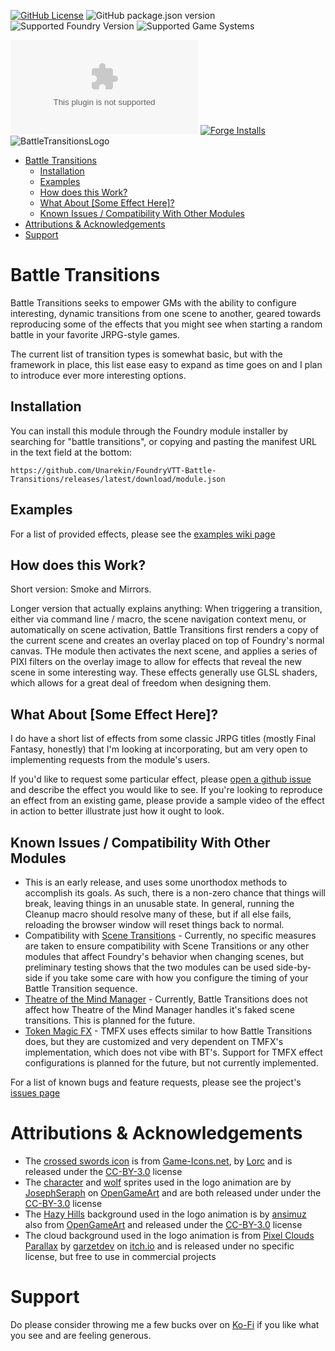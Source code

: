 [![GitHub License](https://img.shields.io/github/license/Unarekin/FoundryVTT-Battle-Transitions)](https://raw.githubusercontent.com/Unarekin/FoundryVTT-Battle-Transitions/refs/heads/master/LICENSE?token=GHSAT0AAAAAACYQQTQK6ODLNX6QMRS6G7GWZY22EZQ)
![GitHub package.json version](https://img.shields.io/github/package-json/v/Unarekin/FoundryVTT-Battle-Transitions)
![Supported Foundry Version](https://img.shields.io/endpoint?url=https%3A%2F%2Ffoundryshields.com%2Fversion%3Fstyle%3Dflat%26url%3Dhttps%3A%2F%2Fraw.githubusercontent.com%2FUnarekin%2FFoundryVTT-Battle-Transitions%2Frefs%2Fheads%2Fmaster%2Fmodule.json)
![Supported Game Systems](https://img.shields.io/endpoint?url=https%3A%2F%2Ffoundryshields.com%2Fsystem%3FnameType%3Dfull%26showVersion%3D1%26style%3Dflat%26url%3Dhttps%3A%2F%2Fraw.githubusercontent.com%2FUnarekin%2FFoundryVTT-Battle-Transitions%2Frefs%2Fheads%2Fmaster%2Fmodule.json)

![GitHub Downloads (specific asset, all releases)](https://img.shields.io/github/downloads/Unarekin/FoundryVTT-Battle-Transitions/latest%2Fmodule.zip)
[![Forge Installs](https://img.shields.io/badge/dynamic/json?label=Forge%20Installs&query=package.installs&suffix=%25&url=https%3A%2F%2Fforge-vtt.com%2Fapi%2Fbazaar%2Fpackage%2Fbattle-transitions)](https://forge-vtt.com/bazaar#package=battle-transitions) 
![BattleTransitionsLogo](https://github.com/user-attachments/assets/089b3b1c-8fed-48ed-b388-0fa743808a7e)

- [Battle Transitions](#battle-transitions)
  - [Installation](#installation)
  - [Examples](#examples)
  - [How does this Work?](#how-does-this-work)
  - [What About \[Some Effect Here\]?](#what-about-some-effect-here)
  - [Known Issues / Compatibility With Other Modules](#known-issues--compatibility-with-other-modules)
- [Attributions \& Acknowledgements](#attributions--acknowledgements)
- [Support](#support)


# Battle Transitions
Battle Transitions seeks to empower GMs with the ability to configure interesting, dynamic transitions from one scene to another, geared towards reproducing some of the effects that you might see when starting a random battle in your favorite JRPG-style games.

The current list of transition types is somewhat basic, but with the framework in place, this list ease easy to expand as time goes on and I plan to introduce ever more interesting options.

## Installation
You can install this module through the Foundry module installer by searching for "battle transitions", or copying and pasting the manifest URL in the text field at the bottom:
```
https://github.com/Unarekin/FoundryVTT-Battle-Transitions/releases/latest/download/module.json
```

## Examples
For a list of provided effects, please see the [examples wiki page](https://github.com/Unarekin/FoundryVTT-Battle-Transitions/wiki/Examples)

## How does this Work?
Short version: Smoke and Mirrors.

Longer version that actually explains anything:  When triggering a transition, either via command line / macro, the scene navigation context menu, or automatically on scene activation, Battle Transitions first renders a copy of the current scene and creates an overlay placed on top of Foundry's normal canvas.  THe module then activates the next scene, and applies a series of PIXI filters on the overlay image to allow for effects that reveal the new scene in some interesting way.  These effects generally use GLSL shaders, which allows for a great deal of freedom when designing them.

## What About [Some Effect Here]?
I do have a short list of effects from some classic JRPG titles (mostly Final Fantasy, honestly) that I'm looking at incorporating, but am very open to implementing requests from the module's users.

If you'd like to request some particular effect, please [open a github issue](https://github.com/Unarekin/FoundryVTT-Battle-Transitions/issues/new) and describe the effect you would like to see.  If you're looking to reproduce an effect from an existing game, please provide a sample video of the effect in action to better illustrate just how it ought to look.

## Known Issues / Compatibility With Other Modules
- This is an early release, and uses some unorthodox methods to accomplish its goals.  As such, there is a non-zero chance that things will break, leaving things in an unusable state.  In general, running the Cleanup macro should resolve many of these, but if all else fails, reloading the browser window will reset things back to normal.
- Compatibility with [Scene Transitions](https://foundryvtt.com/packages/scene-transitions/) - Currently, no specific measures are taken to ensure compatibility with Scene Transitions or any other modules that affect Foundry's behavior when changing scenes, but preliminary testing shows that the two modules can be used side-by-side if you take some care with how you configure the timing of your Battle Transition sequence.
- [Theatre of the Mind Manager](https://foundryvtt.com/packages/totm-manager#:~:text=TotM%20Manager%20is%20designed%20to,between%20images%20on%20a%20tile) - Currently, Battle Transitions does not affect how Theatre of the Mind Manager handles it's faked scene transitions.  This is planned for the future.
- [Token Magic FX](https://foundryvtt.com/packages/tokenmagic/) - TMFX uses effects similar to how Battle Transitions does, but they are customized and very dependent on TMFX's implementation, which does not vibe with BT's.  Support for TMFX effect configurations is planned for the future, but not currently implemented.

For a list of known bugs and feature requests, please see the project's [issues page](https://github.com/Unarekin/FoundryVTT-Battle-Transitions/issues)

# Attributions & Acknowledgements
- The [crossed swords icon](https://game-icons.net/1x1/lorc/crossed-swords.html) is from [Game-Icons.net](https://game-icons.net/), by [Lorc](https://lorcblog.blogspot.com/) and is released under the [CC-BY-3.0](http://creativecommons.org/licenses/by/3.0/) license
- The [character](https://opengameart.org/content/js-actors-aeon-warriors-field-battle-sprites) and [wolf](https://opengameart.org/content/js-monsters-aeon-monsters-i) sprites used in the logo animation are by [JosephSeraph](https://opengameart.org/users/josephseraph) on [OpenGameArt](https://opengameart.org/) and are both released under under the [CC-BY-3.0](http://creativecommons.org/licenses/by/3.0/) license
- The [Hazy Hills](https://opengameart.org/content/battle-background-hazy-hills-0) background used in the logo animation is by [ansimuz](https://opengameart.org/users/ansimuz) also from [OpenGameArt](https://opengameart.org/) and released under the [CC-BY-3.0](http://creativecommons.org/licenses/by/3.0/) license
- The cloud background used in the logo animation is from [Pixel Clouds Parallax](https://garzettdev.itch.io/pixel-clouds) by [garzetdev](https://garzettdev.itch.io/) on [itch.io](https://itch.io) and is released under no specific license, but free to use in commercial projects


# Support
Do please consider throwing me a few bucks over on [Ko-Fi](https://ko-fi.com/unarekin) if you like what you see and are feeling generous.


